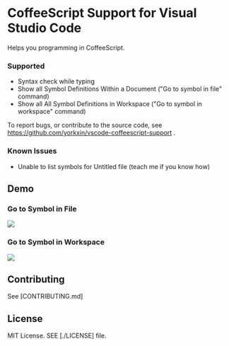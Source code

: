 # CoffeeScript Support for Visual Studio Code

Helps you programming in CoffeeScript.

### Supported

- Syntax check while typing
- Show all Symbol Definitions Within a Document ("Go to symbol in file" command)
- Show all All Symbol Definitions in Workspace ("Go to symbol in workspace" command)

To report bugs, or contribute to the source code, see https://github.com/yorkxin/vscode-coffeescript-support .

### Known Issues

- Unable to list symbols for Untitled file (teach me if you know how)

## Demo

### Go to Symbol in File

![](https://github.com/yorkxin/vscode-coffeescript-support/raw/master/assets/file-symbols.gif)

### Go to Symbol in Workspace

![](https://github.com/yorkxin/vscode-coffeescript-support/raw/master/assets/workspace-symbols.gif)

## Contributing

See [CONTRIBUTING.md]

## License

MIT License. SEE [./LICENSE] file.
